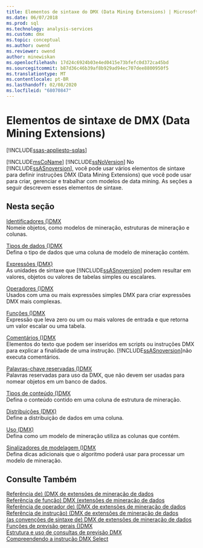 ```yaml
---
title: Elementos de sintaxe do DMX (Data Mining Extensions) | Microsoft Docs
ms.date: 06/07/2018
ms.prod: sql
ms.technology: analysis-services
ms.custom: dmx
ms.topic: conceptual
ms.author: owend
ms.reviewer: owend
author: minewiskan
ms.openlocfilehash: 17d24c6924b03e4ed0415e73bfefc0d372ca45bd
ms.sourcegitcommit: b87d36c46b39af8b929ad94ec707dee8800950f5
ms.translationtype: MT
ms.contentlocale: pt-BR
ms.lasthandoff: 02/08/2020
ms.locfileid: "68070847"
---
```

# <a name="data-mining-extensions-dmx-syntax-elements"></a>Elementos de sintaxe de DMX (Data Mining Extensions)
[!INCLUDE[ssas-appliesto-sqlas](../includes/ssas-appliesto-sqlas.md)]

  [!INCLUDE[msCoName](../includes/msconame-md.md)] [!INCLUDE[ssNoVersion](../includes/ssnoversion-md.md)] No [!INCLUDE[ssASnoversion](../includes/ssasnoversion-md.md)], você pode usar vários elementos de sintaxe para definir instruções DMX (Data Mining Extensions) que você pode usar para criar, gerenciar e trabalhar com modelos de data mining. As seções a seguir descrevem esses elementos de sintaxe.  
  
## <a name="in-this-section"></a>Nesta seção  
 [Identificadores &#40;&#41;DMX](../dmx/identifiers-dmx.md)  
 Nomeie objetos, como modelos de mineração, estruturas de mineração e colunas.  
  
 [Tipos de dados &#40;&#41;DMX](../dmx/data-types-dmx.md)  
 Defina o tipo de dados que uma coluna de modelo de mineração contém.  
  
 [Expressões &#40;DMX&#41;](../dmx/expressions-dmx.md)  
 As unidades de sintaxe que [!INCLUDE[ssASnoversion](../includes/ssasnoversion-md.md)] podem resultar em valores, objetos ou valores de tabelas simples ou escalares.  
  
 [Operadores &#40;&#41;DMX](../dmx/operators-dmx.md)  
 Usados com uma ou mais expressões simples DMX para criar expressões DMX mais complexas.  
  
 [Funções &#40;&#41;DMX](../dmx/functions-dmx.md)  
 Expressão que leva zero ou um ou mais valores de entrada e que retorna um valor escalar ou uma tabela.  
  
 [Comentários &#40;&#41;DMX](../dmx/comments-dmx.md)  
 Elementos do texto que podem ser inseridos em scripts ou instruções DMX para explicar a finalidade de uma instrução. [!INCLUDE[ssASnoversion](../includes/ssasnoversion-md.md)]não executa comentários.  
  
 [Palavras-chave reservadas &#40;&#41;DMX](../dmx/reserved-keywords-dmx.md)  
 Palavras reservadas para uso da DMX, que não devem ser usadas para nomear objetos em um banco de dados.  
  
 [Tipos de conteúdo &#40;&#41;DMX](../dmx/content-types-dmx.md)  
 Defina o conteúdo contido em uma coluna de estrutura de mineração.  
  
 [Distribuições &#40;DMX&#41;](../dmx/distributions-dmx.md)  
 Define a distribuição de dados em uma coluna.  
  
 [Uso &#40;DMX&#41;](../dmx/usage-dmx.md)  
 Defina como um modelo de mineração utiliza as colunas que contém.  
  
 [Sinalizadores de modelagem &#40;&#41;DMX](../dmx/modeling-flags-dmx.md)  
 Defina dicas adicionais que o algoritmo poderá usar para processar um modelo de mineração.  
  
## <a name="see-also"></a>Consulte Também  
 [Referência de&#41; &#40;DMX de extensões de mineração de dados](../dmx/data-mining-extensions-dmx-reference.md)   
 [Referência de função&#41; DMX &#40;extensões de mineração de dados](../dmx/data-mining-extensions-dmx-function-reference.md)   
 [Referência de operador de&#41; &#40;DMX de extensões de mineração de dados](../dmx/data-mining-extensions-dmx-operator-reference.md)   
 [Referência de instrução&#41; &#40;DMX de extensões de mineração de dados](../dmx/data-mining-extensions-dmx-statements.md)   
 [&#40;as convenções de sintaxe de&#41; DMX de extensões de mineração de dados](../dmx/data-mining-extensions-dmx-syntax-conventions.md)   
 [Funções de previsão gerais &#40;&#41;DMX](../dmx/general-prediction-functions-dmx.md)   
 [Estrutura e uso de consultas de previsão DMX](../dmx/structure-and-usage-of-dmx-prediction-queries.md)   
 [Compreendendo a instrução DMX Select](../dmx/understanding-the-dmx-select-statement.md)  
  
  
